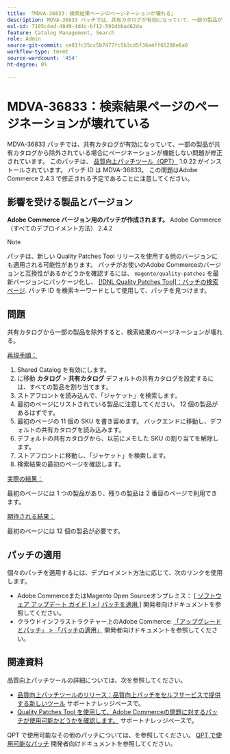 ```yaml
---
title: 「MDVA-36833：検索結果ページのページネーションが壊れる」
description: MDVA-36833 パッチでは、共有カタログが有効になっていて、一部の製品が共有カタログから除外されている場合にページネーションが機能しない問題が修正されています。 このパッチは、[Quality Patches Tool （QPT） ] （/help/announcements/adobe-commerce-announcements/magento-quality-patches-released-new-tool-to-self-serve-quality-patches.md） 1.0.22 がインストールされている場合に利用できます。 パッチ ID は MDVA-36833。 この問題はAdobe Commerce 2.4.3 で修正される予定であることに注意してください。
exl-id: 7105c4ed-48d9-4d4c-bf12-5914bbad62da
feature: Catalog Management, Search
role: Admin
source-git-commit: ce81fc35cc5b7477fc5b3cd5f36a4ff65280e6a0
workflow-type: tm+mt
source-wordcount: '454'
ht-degree: 0%

---
```


# MDVA-36833：検索結果ページのページネーションが壊れている

MDVA-36833 パッチでは、共有カタログが有効になっていて、一部の製品が共有カタログから除外されている場合にページネーションが機能しない問題が修正されています。 このパッチは、 [品質向上パッチツール（QPT）](/help/announcements/adobe-commerce-announcements/magento-quality-patches-released-new-tool-to-self-serve-quality-patches.md) 1.0.22 がインストールされています。 パッチ ID は MDVA-36833。 この問題はAdobe Commerce 2.4.3 で修正される予定であることに注意してください。

## 影響を受ける製品とバージョン

**Adobe Commerce バージョン用のパッチが作成されます。** Adobe Commerce（すべてのデプロイメント方法） 2.4.2

>[!NOTE]
>
>パッチは、新しい Quality Patches Tool リリースを使用する他のバージョンにも適用される可能性があります。 パッチがお使いのAdobe Commerceのバージョンと互換性があるかどうかを確認するには、 `magento/quality-patches` を最新バージョンにパッケージ化し、 [[!DNL Quality Patches Tool]：パッチの検索ページ](https://devdocs.magento.com/quality-patches/tool.html#patch-grid). パッチ ID を検索キーワードとして使用して、パッチを見つけます。

## 問題

共有カタログから一部の製品を除外すると、検索結果のページネーションが壊れる。

<u>再現手順：</u>

1. Shared Catalog を有効にします。
1. に移動 **カタログ** > **共有カタログ** デフォルトの共有カタログを設定するには、すべての製品を割り当てます。
1. ストアフロントを読み込んで、「ジャケット」を検索します。
1. 最初のページにリストされている製品に注意してください。 12 個の製品があるはずです。
1. 最初のページの 11 個の SKU を書き留めます。 バックエンドに移動し、デフォルトの共有カタログを読み込みます。
1. デフォルトの共有カタログから、以前にメモした SKU の割り当てを解除します。
1. ストアフロントに移動し、「ジャケット」を検索します。
1. 検索結果の最初のページを確認します。

<u>実際の結果：</u>

最初のページには 1 つの製品があり、残りの製品は 2 番目のページで利用できます。

<u>期待される結果：</u>

最初のページには 12 個の製品が必要です。

## パッチの適用

個々のパッチを適用するには、デプロイメント方法に応じて、次のリンクを使用します。

* Adobe CommerceまたはMagento Open Sourceオンプレミス： [[ ソフトウェア アップデート ガイド ] > [ パッチを適用 ]](https://devdocs.magento.com/guides/v2.4/comp-mgr/patching/mqp.html) 開発者向けドキュメントを参照してください。
* クラウドインフラストラクチャー上のAdobe Commerce: [「アップグレードとパッチ」 > 「パッチの適用」](https://devdocs.magento.com/cloud/project/project-patch.html) 開発者向けドキュメントを参照してください。


## 関連資料

品質向上パッチツールの詳細については、次を参照してください。

* [品質向上パッチツールのリリース：品質向上パッチをセルフサービスで提供する新しいツール](/help/announcements/adobe-commerce-announcements/magento-quality-patches-released-new-tool-to-self-serve-quality-patches.md) サポートナレッジベースで。
* [Quality Patches Tool を使用して、Adobe Commerceの問題に対するパッチが使用可能かどうかを確認します。](/help/support-tools/patches-available-in-qpt-tool/check-patch-for-magento-issue-with-magento-quality-patches.md) サポートナレッジベースで。

QPT で使用可能なその他のパッチについては、を参照してください。 [QPT で使用可能なパッチ](https://devdocs.magento.com/quality-patches/tool.html#patch-grid) 開発者向けドキュメントを参照してください。
